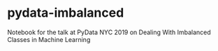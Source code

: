 # pydata-imbalanced
Notebook for the talk at PyData NYC 2019 on Dealing With Imbalanced Classes in Machine Learning
